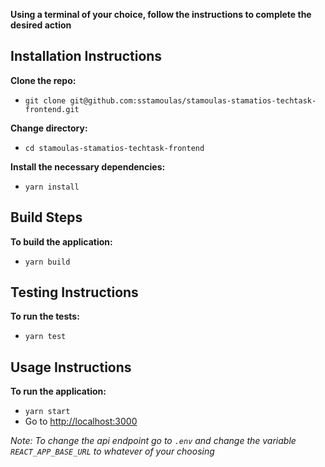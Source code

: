 **Using a terminal of your choice, follow the instructions to complete the desired action**

## Installation Instructions

**Clone the repo:**

- `git clone git@github.com:sstamoulas/stamoulas-stamatios-techtask-frontend.git`

**Change directory:**

- `cd stamoulas-stamatios-techtask-frontend`

**Install the necessary dependencies:**

- `yarn install`

## Build Steps

**To build the application:**

- `yarn build`

## Testing Instructions

**To run the tests:**

- `yarn test`

## Usage Instructions

**To run the application:**

- `yarn start`
- Go to [http://localhost:3000](http://localhost:3000)

*Note: To change the api endpoint go to `.env` and change the variable `REACT_APP_BASE_URL` to whatever of your choosing*
